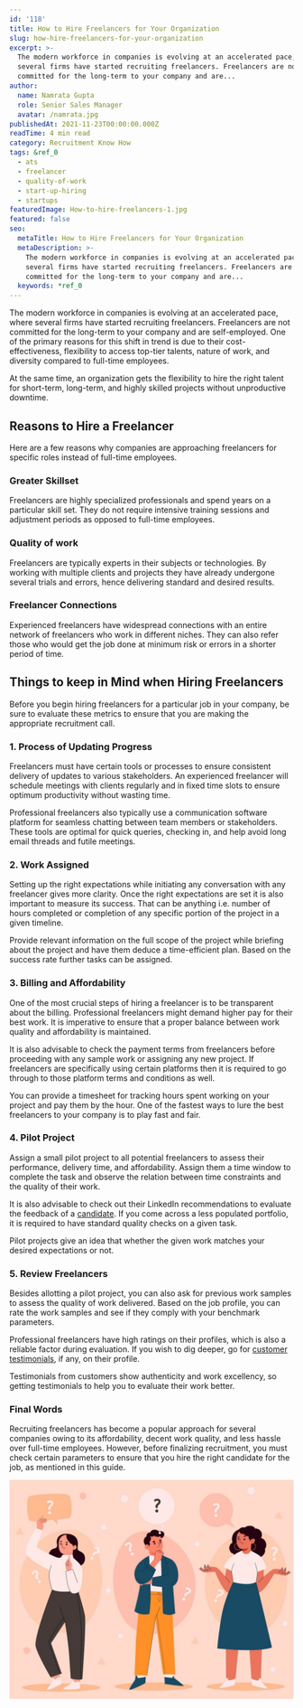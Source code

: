 ```yaml
---
id: '118'
title: How to Hire Freelancers for Your Organization
slug: how-hire-freelancers-for-your-organization
excerpt: >-
  The modern workforce in companies is evolving at an accelerated pace, where
  several firms have started recruiting freelancers. Freelancers are not
  committed for the long-term to your company and are...
author:
  name: Namrata Gupta
  role: Senior Sales Manager
  avatar: /namrata.jpg
publishedAt: 2021-11-23T00:00:00.000Z
readTime: 4 min read
category: Recruitment Know How
tags: &ref_0
  - ats
  - freelancer
  - quality-of-work
  - start-up-hiring
  - startups
featuredImage: How-to-hire-freelancers-1.jpg
featured: false
seo:
  metaTitle: How to Hire Freelancers for Your Organization
  metaDescription: >-
    The modern workforce in companies is evolving at an accelerated pace, where
    several firms have started recruiting freelancers. Freelancers are not
    committed for the long-term to your company and are...
  keywords: *ref_0
---
```


The modern workforce in companies is evolving at an accelerated pace, where several firms have started recruiting freelancers. Freelancers are not committed for the long-term to your company and are self-employed. One of the primary reasons for this shift in trend is due to their cost-effectiveness, flexibility to access top-tier talents, nature of work, and diversity compared to full-time employees.

<!--more-->

At the same time, an organization gets the flexibility to hire the right talent for short-term, long-term, and highly skilled projects without unproductive downtime. 

## **Reasons to Hire a Freelancer** 

Here are a few reasons why companies are approaching freelancers for specific roles instead of full-time employees.

### **Greater Skillset**

Freelancers are highly specialized professionals and spend years on a particular skill set. They do not require intensive training sessions and adjustment periods as opposed to full-time employees. 

### **Quality of work**

Freelancers are typically experts in their subjects or technologies. By working with multiple clients and projects they have already undergone several trials and errors, hence delivering standard and desired results.

### **Freelancer Connections**

Experienced freelancers have widespread connections with an entire network of freelancers who work in different niches. They can also refer those who would get the job done at minimum risk or errors in a shorter period of time. 

## **Things to keep in Mind when Hiring Freelancers**

Before you begin hiring freelancers for a particular job in your company, be sure to evaluate these metrics to ensure that you are making the appropriate recruitment call.

### **1\. Process of Updating Progress**

Freelancers must have certain tools or processes to ensure consistent delivery of updates to various stakeholders. An experienced freelancer will schedule meetings with clients regularly and in fixed time slots to ensure optimum productivity without wasting time.

Professional freelancers also typically use a communication software platform for seamless chatting between team members or stakeholders. These tools are optimal for quick queries, checking in, and help avoid long email threads and futile meetings.

### **2\. Work Assigned**

Setting up the right expectations while initiating any conversation with any freelancer gives more clarity. Once the right expectations are set it is also important to measure its success. That can be anything i.e. number of hours completed or completion of any specific portion of the project in a given timeline.

Provide relevant information on the full scope of the project while briefing about the project and have them deduce a time-efficient plan. Based on the success rate further tasks can be assigned.

### **3\. Billing and Affordability** 

One of the most crucial steps of hiring a freelancer is to be transparent about the billing. Professional freelancers might demand higher pay for their best work. It is imperative to ensure that a proper balance between work quality and affordability is maintained.

It is also advisable to check the payment terms from freelancers before proceeding with any sample work or assigning any new project. If freelancers are specifically using certain platforms then it is required to go through to those platform terms and conditions as well.

You can provide a timesheet for tracking hours spent working on your project and pay them by the hour. One of the fastest ways to lure the best freelancers to your company is to play fast and fair.  

### **4\. Pilot Project**

Assign a small pilot project to all potential freelancers to assess their performance, delivery time, and affordability. Assign them a time window to complete the task and observe the relation between time constraints and the quality of their work.

It is also advisable to check out their LinkedIn recommendations to evaluate the feedback of a [candidate](https://www.thetalentpool.ai/blogs/actionable-tips-to-improve-candidate-experience). If you come across a less populated portfolio, it is required to have standard quality checks on a given task.

Pilot projects give an idea that whether the given work matches your desired expectations or not.

### **5\. Review Freelancers** 

Besides allotting a pilot project, you can also ask for previous work samples to assess the quality of work delivered. Based on the job profile, you can rate the work samples and see if they comply with your benchmark parameters.

Professional freelancers have high ratings on their profiles, which is also a reliable factor during evaluation. If you wish to dig deeper, go for [customer testimonials](https://www.thetalentpool.ai/recruitment-software-case-studies), if any, on their profile. 

Testimonials from customers show authenticity and work excellency, so getting testimonials to help you to evaluate their work better. 

### **Final Words**

Recruiting freelancers has become a popular approach for several companies owing to its affordability, decent work quality, and less hassle over full-time employees. However, before finalizing recruitment, you must check certain parameters to ensure that you hire the right candidate for the job, as mentioned in this guide.

![](images/How-to-hire-freelancers-1-1024x788.jpg)
